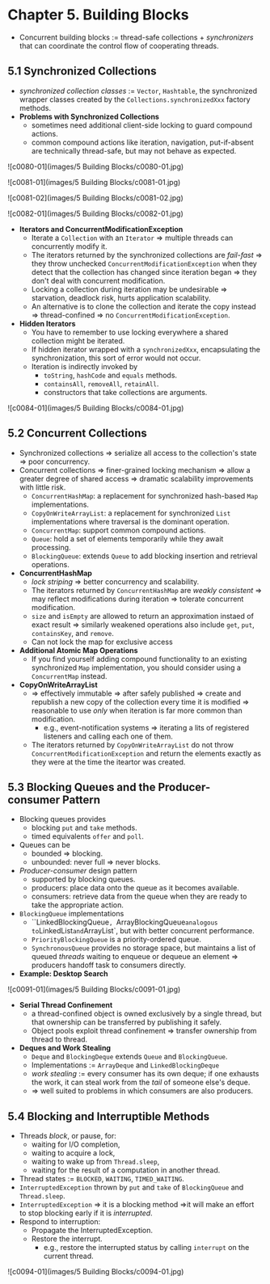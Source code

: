 # Chapter 5. Building Blocks

* Concurrent building blocks := thread-safe collections + *synchronizers* that can coordinate the control flow of cooperating threads.

## 5.1 Synchronized Collections

* *synchronized collection classes* := `Vector`, `Hashtable`, the synchronized wrapper classes created by the `Collections.synchronizedXxx` factory methods.
* **Problems with Synchronized Collections**
  * sometimes need additional client-side locking to guard compound actions.
  * common compound actions like iteration, navigation, put-if-absent are technically thread-safe, but may not behave as expected.

![c0080-01](images/5 Building Blocks/c0080-01.jpg)

![c0081-01](images/5 Building Blocks/c0081-01.jpg)

![c0081-02](images/5 Building Blocks/c0081-02.jpg)

![c0082-01](images/5 Building Blocks/c0082-01.jpg)

* **Iterators and ConcurrentModificationException**
  * Iterate a `Collection` with an `Iterator` => multiple threads can concurrently modify it.
  * The iterators returned by the synchronized collections are *fail-fast* => they throw unchecked `ConcurrentModificationException` when they detect that the collection has changed since iteration began => they don't deal with concurrent modification.
  * Locking a collection during iteration may be undesirable => starvation, deadlock risk, hurts application scalability.
  * An alternative is to clone the collection and iterate the copy instead => thread-confined => no `ConcurrentModificationException`.
* **Hidden Iterators**
  * You have to remember to use locking everywhere a shared collection might be iterated.
  * If hidden iterator wrapped with a `synchronizedXxx`, encapsulating the synchronization, this sort of error would not occur.
  * Iteration is indirectly invoked by
    * `toString`, `hashCode` and `equals` methods.
    * `containsAll`, `removeAll`, `retainAll`.
    * constructors that take collections are arguments.

![c0084-01](images/5 Building Blocks/c0084-01.jpg)

## 5.2 Concurrent Collections

* Synchronized collections => serialize all access to the collection's state => poor concurrency.
* Concurrent collections => finer-grained locking mechanism => allow a greater degree of shared access => dramatic scalability improvements with little risk.
  * `ConcurrentHashMap`: a replacement for synchronized hash-based `Map` implementations.
  * `CopyOnWriteArrayList`: a replacement for synchronized `List` implementations where traversal is the dominant operation.
  * `ConcurrentMap`: support common compound actions.
  * `Queue`: hold a set of elements temporarily while they await processing.
  * `BlockingQueue`: extends `Queue` to add blocking insertion and retrieval operations.
* **ConcurrentHashMap**
  * *lock striping* => better concurrency and scalability.
  * The iterators returned by `ConcurrentHashMap` are *weakly consistent* => may reflect modifications during iteration => tolerate concurrent modification.
  * `size` and `isEmpty` are allowed to return an approximation instaed of exact result => similarly weakened operations also include `get`, `put`, `containsKey`, and `remove`.
  * Can not lock the map for exclusive access
* **Additional Atomic Map Operations**
  * If you find yourself adding compound functionality to an existing synchronized `Map` implementation, you should consider using a `ConcurrentMap` instead.
* **CopyOnWriteArrayList**
  * => effectively immutable => after safely published => create and republish a new copy of the collection every time it is modified => reasonable to use *only* when iteration is far more common than modification.
    * e.g., event-notification systems => iterating a lits of registered listeners and calling each one of them.
  * The iterators returned by `CopyOnWriteArrayList` do not throw `ConcurrentModificationException` and return the elements exactly as they were at the time the iteartor was created.

## 5.3 Blocking Queues and the Producer-consumer Pattern

* Blocking queues provides
  * blocking `put` and `take` methods.
  * timed equivalents `offer` and `poll`.
* Queues can be
  * bounded => blocking.
  * unbounded: never full => never blocks.
* *Producer-consumer* design pattern
  * supported by blocking queues.
  * producers: place data onto the queue as it becomes available.
  * consumers: retrieve data from the queue when they are ready to take the appropriate action.
* `BlockingQueue` implementations
  * ``LinkedBlockingQueue`, `ArrayBlockingQueue` analogous to `LinkedList` and `ArrayList`, but with better concurrent performance.
  * `PriorityBlockingQueue` is a priority-ordered queue.
  * `SynchronousQueue` provides no storage space, but maintains a list of queued *threads* waiting to enqueue or dequeue an element => producers handoff task to consumers directly.
* **Example: Desktop Search**

![c0091-01](images/5 Building Blocks/c0091-01.jpg)

* **Serial Thread Confinement**
  * a thread-confined object is owned exclusively by a single thread, but that ownership can be transferred by publishing it safely.
  * Object pools exploit thread confinement => transfer ownership from thread to thread.
* **Deques and Work Stealing**
  * `Deque` and `BlockingDeque` extends `Queue` and `BlockingQueue`.
  * Implementations := `ArrayDeque` and `LinkedBlockingDeque`
  * *work stealing* := every consumer has its own deque; if one exhausts the work, it can steal work from the *tail* of someone else's deque.
  * => well suited to problems in which consumers are also producers.

## 5.4 Blocking and Interruptible Methods

* Threads *block*, or pause, for:
  * waiting for I/O completion,
  * waiting to acquire a lock,
  * waiting to wake up from `Thread.sleep`,
  * waiting for the result of a computation in another thread.
* Thread states := `BLOCKED`, `WAITING`, `TIMED_WAITING`.
* `InterruptedException` thrown by `put` and `take` of `BlockingQueue` and `Thread.sleep`.
* `InterruptedException` => it is a blocking method =>it will make an effort to stop blocking early if it is *interrupted*.
* Respond to interruption:
  * Propagate the InterruptedException.
  * Restore the interrupt.
    * e.g., restore the interrupted status by calling `interrupt` on the current thread.

![c0094-01](images/5 Building Blocks/c0094-01.jpg)
